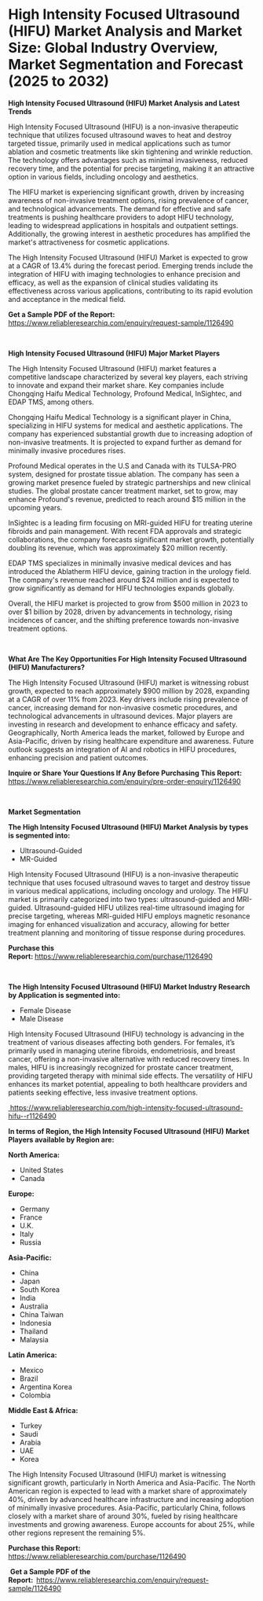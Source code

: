 <p><h1>High Intensity Focused Ultrasound (HIFU) Market Analysis and Market Size: Global Industry Overview, Market Segmentation and Forecast (2025 to 2032)</h1></p><p><strong>High Intensity Focused Ultrasound (HIFU) Market Analysis and Latest Trends</strong></p>
<p><p>High Intensity Focused Ultrasound (HIFU) is a non-invasive therapeutic technique that utilizes focused ultrasound waves to heat and destroy targeted tissue, primarily used in medical applications such as tumor ablation and cosmetic treatments like skin tightening and wrinkle reduction. The technology offers advantages such as minimal invasiveness, reduced recovery time, and the potential for precise targeting, making it an attractive option in various fields, including oncology and aesthetics.</p><p>The HIFU market is experiencing significant growth, driven by increasing awareness of non-invasive treatment options, rising prevalence of cancer, and technological advancements. The demand for effective and safe treatments is pushing healthcare providers to adopt HIFU technology, leading to widespread applications in hospitals and outpatient settings. Additionally, the growing interest in aesthetic procedures has amplified the market's attractiveness for cosmetic applications.</p><p>The High Intensity Focused Ultrasound (HIFU) Market is expected to grow at a CAGR of 13.4% during the forecast period. Emerging trends include the integration of HIFU with imaging technologies to enhance precision and efficacy, as well as the expansion of clinical studies validating its effectiveness across various applications, contributing to its rapid evolution and acceptance in the medical field.</p></p>
<p><strong>Get a Sample PDF of the Report:&nbsp;</strong> <a href="https://www.reliableresearchiq.com/enquiry/request-sample/1126490?utm_campaign=1102&utm_medium=2&utm_source=Github&utm_content=ia&utm_term=14042025&utm_id=high-intensity-focused-ultrasound-hifu">https://www.reliableresearchiq.com/enquiry/request-sample/1126490</a></p>
<p>&nbsp;</p>
<p><strong>High Intensity Focused Ultrasound (HIFU) Major Market Players</strong></p>
<p><p>The High Intensity Focused Ultrasound (HIFU) market features a competitive landscape characterized by several key players, each striving to innovate and expand their market share. Key companies include Chongqing Haifu Medical Technology, Profound Medical, InSightec, and EDAP TMS, among others.</p><p>Chongqing Haifu Medical Technology is a significant player in China, specializing in HIFU systems for medical and aesthetic applications. The company has experienced substantial growth due to increasing adoption of non-invasive treatments. It is projected to expand further as demand for minimally invasive procedures rises.</p><p>Profound Medical operates in the U.S and Canada with its TULSA-PRO system, designed for prostate tissue ablation. The company has seen a growing market presence fueled by strategic partnerships and new clinical studies. The global prostate cancer treatment market, set to grow, may enhance Profound's revenue, predicted to reach around $15 million in the upcoming years.</p><p>InSightec is a leading firm focusing on MRI-guided HIFU for treating uterine fibroids and pain management. With recent FDA approvals and strategic collaborations, the company forecasts significant market growth, potentially doubling its revenue, which was approximately $20 million recently.</p><p>EDAP TMS specializes in minimally invasive medical devices and has introduced the Ablatherm HIFU device, gaining traction in the urology field. The company's revenue reached around $24 million and is expected to grow significantly as demand for HIFU technologies expands globally.</p><p>Overall, the HIFU market is projected to grow from $500 million in 2023 to over $1 billion by 2028, driven by advancements in technology, rising incidences of cancer, and the shifting preference towards non-invasive treatment options.</p></p>
<p>&nbsp;</p>
<p><strong>What Are The Key Opportunities For High Intensity Focused Ultrasound (HIFU) Manufacturers?</strong></p>
<p><p>The High Intensity Focused Ultrasound (HIFU) market is witnessing robust growth, expected to reach approximately $900 million by 2028, expanding at a CAGR of over 11% from 2023. Key drivers include rising prevalence of cancer, increasing demand for non-invasive cosmetic procedures, and technological advancements in ultrasound devices. Major players are investing in research and development to enhance efficacy and safety. Geographically, North America leads the market, followed by Europe and Asia-Pacific, driven by rising healthcare expenditure and awareness. Future outlook suggests an integration of AI and robotics in HIFU procedures, enhancing precision and patient outcomes.</p></p>
<p><strong>Inquire or Share Your Questions If Any Before Purchasing This Report:</strong> <a href="https://www.reliableresearchiq.com/enquiry/pre-order-enquiry/1126490?utm_campaign=1102&utm_medium=2&utm_source=Github&utm_content=ia&utm_term=14042025&utm_id=high-intensity-focused-ultrasound-hifu">https://www.reliableresearchiq.com/enquiry/pre-order-enquiry/1126490</a></p>
<p>&nbsp;</p>
<p><strong>Market Segmentation</strong></p>
<p><strong>The High Intensity Focused Ultrasound (HIFU) Market Analysis by types is segmented into:</strong></p>
<p><ul><li>Ultrasound-Guided</li><li>MR-Guided</li></ul></p>
<p><p>High Intensity Focused Ultrasound (HIFU) is a non-invasive therapeutic technique that uses focused ultrasound waves to target and destroy tissue in various medical applications, including oncology and urology. The HIFU market is primarily categorized into two types: ultrasound-guided and MRI-guided. Ultrasound-guided HIFU utilizes real-time ultrasound imaging for precise targeting, whereas MRI-guided HIFU employs magnetic resonance imaging for enhanced visualization and accuracy, allowing for better treatment planning and monitoring of tissue response during procedures.</p></p>
<p><strong>Purchase this Report:&nbsp;</strong><a href="https://www.reliableresearchiq.com/purchase/1126490?utm_campaign=1102&utm_medium=2&utm_source=Github&utm_content=ia&utm_term=14042025&utm_id=high-intensity-focused-ultrasound-hifu">https://www.reliableresearchiq.com/purchase/1126490</a></p>
<p>&nbsp;</p>
<p><strong>The High Intensity Focused Ultrasound (HIFU) Market Industry Research by Application is segmented into:</strong></p>
<p><ul><li>Female Disease</li><li>Male Disease</li></ul></p>
<p><p>High Intensity Focused Ultrasound (HIFU) technology is advancing in the treatment of various diseases affecting both genders. For females, it’s primarily used in managing uterine fibroids, endometriosis, and breast cancer, offering a non-invasive alternative with reduced recovery times. In males, HIFU is increasingly recognized for prostate cancer treatment, providing targeted therapy with minimal side effects. The versatility of HIFU enhances its market potential, appealing to both healthcare providers and patients seeking effective, less invasive treatment options.</p></p>
<p><a href="https://www.reliableresearchiq.com/high-intensity-focused-ultrasound-hifu--r1126490?utm_campaign=1102&utm_medium=2&utm_source=Github&utm_content=ia&utm_term=14042025&utm_id=high-intensity-focused-ultrasound-hifu">&nbsp;https://www.reliableresearchiq.com/high-intensity-focused-ultrasound-hifu--r1126490</a></p>
<p><strong>In terms of Region, the High Intensity Focused Ultrasound (HIFU) Market Players available by Region are:</strong></p>
<p>
    <p> <strong> North America: </strong>
        <ul>
            <li>United States</li>
            <li>Canada</li>
        </ul>
        </p> 
    <p> <strong> Europe: </strong>
        <ul>
            <li>Germany</li>
            <li>France</li>
            <li>U.K.</li>
            <li>Italy</li>
            <li>Russia</li>
        </ul>
        </p> 
    <p> <strong> Asia-Pacific: </strong>
        <ul>
            <li>China</li>
            <li>Japan</li>
            <li>South Korea</li>
            <li>India</li>
            <li>Australia</li>
            <li>China Taiwan</li>
            <li>Indonesia</li>
            <li>Thailand</li>
            <li>Malaysia</li>
        </ul>
        </p> 
    <p> <strong> Latin America: </strong>
        <ul>
            <li>Mexico</li>
            <li>Brazil</li>
            <li>Argentina Korea</li>
            <li>Colombia</li>
        </ul>
        </p> 
    <p> <strong> Middle East & Africa: </strong>
        <ul>
            <li>Turkey</li>
            <li>Saudi</li>
            <li>Arabia</li>
            <li>UAE</li>
            <li>Korea</li>
        </ul>
    </p>
    </p>
<p><p>The High Intensity Focused Ultrasound (HIFU) market is witnessing significant growth, particularly in North America and Asia-Pacific. The North American region is expected to lead with a market share of approximately 40%, driven by advanced healthcare infrastructure and increasing adoption of minimally invasive procedures. Asia-Pacific, particularly China, follows closely with a market share of around 30%, fueled by rising healthcare investments and growing awareness. Europe accounts for about 25%, while other regions represent the remaining 5%.</p></p>
<p><strong>Purchase this Report: </strong><a href="https://www.reliableresearchiq.com/purchase/1126490?utm_campaign=1102&utm_medium=2&utm_source=Github&utm_content=ia&utm_term=14042025&utm_id=high-intensity-focused-ultrasound-hifu">https://www.reliableresearchiq.com/purchase/1126490</a></p>
<p>&nbsp;<strong>Get a Sample PDF of the Report:&nbsp;&nbsp;</strong><a href="https://www.reliableresearchiq.com/enquiry/request-sample/1126490?utm_campaign=1102&utm_medium=2&utm_source=Github&utm_content=ia&utm_term=14042025&utm_id=high-intensity-focused-ultrasound-hifu">https://www.reliableresearchiq.com/enquiry/request-sample/1126490</a></p>
<p><strong></strong></p>
<p><p></p><p></p><p></p></p>